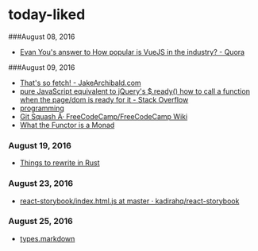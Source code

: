 # today-liked
###August 08, 2016
- [Evan You's answer to How popular is VueJS in the industry? - Quora](https://www.quora.com/How-popular-is-VueJS-in-the-industry/answer/Evan-You-3?__filter__&__nsrc__=2&__snid3__=283556783) 

###August 09, 2016
- [That's so fetch! - JakeArchibald.com](https://jakearchibald.com/2015/thats-so-fetch/) 
- [pure JavaScript equivalent to jQuery's $.ready() how to call a function when the page/dom is ready for it - Stack Overflow](https://stackoverflow.com/questions/9899372/pure-javascript-equivalent-to-jquerys-ready-how-to-call-a-function-when-the) 
- [programming](https://www.reddit.com/r/programming) 
- [Git Squash Â· FreeCodeCamp/FreeCodeCamp Wiki](https://github.com/FreeCodeCamp/FreeCodeCamp/wiki/Git-Squash) 
- [What the Functor is a Monad](https://realm.io/news/altconf-daniel-steinberg-what-the-functor-monad/) 

### August 19, 2016
- [Things to rewrite in Rust](https://scribbles.pascalhertleif.de/things-to-rewrite-in-rust.html) 

### August 23, 2016
- [react-storybook/index.html.js at master · kadirahq/react-storybook](https://github.com/kadirahq/react-storybook/blob/master/dist/server/index.html.js) 

### August 25, 2016
- [types.markdown](https://gist.github.com/garybernhardt/122909856b570c5c457a6cd674795a9c) 
